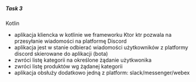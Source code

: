##### Task 3

Kotlin

- aplikacja kliencka w kotlinie we frameworku Ktor ktr pozwala na przesyłanie wiadomości na platformę Discord
- aplikacja jest w stanie odbierać wiadomości użytkowników z platformy discord skierowane do aplikacji (bota)
- zwróci listę kategorii na określone żądanie użytkwonika
- zwróci listę produktów wg żądanej kategorii
- aplikacja obsłuży dodatkowo jedną z platform: slack/messenger/webex
